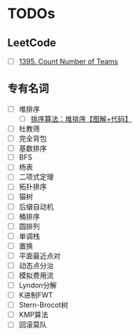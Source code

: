 # TODOs

## LeetCode

- [ ] [1395. Count Number of Teams](https://leetcode.com/problems/count-number-of-teams/description/?envType=daily-question&envId=2024-07-29)

## 专有名词

- [ ] 堆排序
  - [ ] [排序算法：堆排序【图解+代码】](https://www.bilibili.com/video/BV1fp4y1D7cj/)
- [ ] 杜教筛
- [ ] 完全背包
- [ ] 基数排序
- [ ] BFS
- [ ] 杨表
- [ ] 二项式定理
- [ ] 拓扑排序
- [ ] 猫树
- [ ] 后缀自动机
- [ ] 桶排序
- [ ] 圆排列
- [ ] 单调栈
- [ ] 置换
- [ ] 平面最近点对
- [ ] 动态点分治
- [ ] 模拟费用流
- [ ] Lyndon分解
- [ ] K进制FWT
- [ ] Stern-Brocot树
- [ ] KMP算法
- [ ] 回滚莫队
